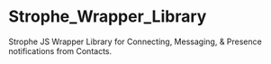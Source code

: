 Strophe_Wrapper_Library
=======================

Strophe JS Wrapper Library for Connecting, Messaging, &amp; Presence notifications from Contacts.
